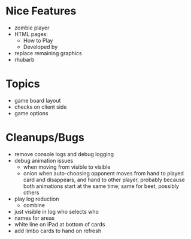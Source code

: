Nice Features
===
- zombie player
- HTML pages:
  - How to Play
  - Developed by
- replace remaining graphics
- rhubarb

Topics
===
- game board layout
- checks on client side
- game options

Cleanups/Bugs
===
- remove console logs and debug logging
- debug animation issues
  - when moving from visible to visible
  - onion when auto-choosing opponent moves from hand to played card and disappears, and hand to other player,
    probably because both animations start at the same time; same for beet, possibly others
- play log reduction
  - combine
- just visible in log who selects who
- names for areas
- white line on iPad at bottom of cards
- add limbo cards to hand on refresh
